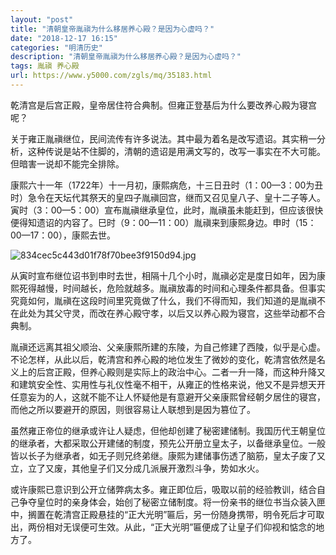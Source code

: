 ```yaml
---
layout: "post"
title: "清朝皇帝胤禛为什么移居养心殿？是因为心虚吗？"
date: "2018-12-17 16:15"
categories: "明清历史"
description: "清朝皇帝胤禛为什么移居养心殿？是因为心虚吗？"
tags: 胤禛 养心殿
url: https://www.y5000.com/zgls/mq/35183.html
---
```






乾清宫是后宫正殿，皇帝居住符合典制。但雍正登基后为什么要改养心殿为寝宫呢？

关于雍正胤禛继位，民间流传有许多说法。其中最为着名是改写遗诏。其实稍一分析，这种传说是站不住脚的，清朝的遗诏是用满文写的，改写一事实在不大可能。但暗害一说却不能完全排除。

康熙六十一年（1722年）十一月初，康熙病危，十三日丑时（1：00—3：00为丑时）急令在天坛代其祭天的皇四子胤禛回宫，继而又召见皇八子、皇十二子等人。寅时（3：00—5：00）宣布胤禛继承皇位，此时，胤禛虽未能赶到，但应该很快便得知遗诏的内容了。巳时（9：00—11：00）胤禛来到康熙身边。申时（15：00—17：00），康熙去世。

![834cec5c443d01f78f70bee3f9150d94.jpg](https://img.y5000.com/uploads/allimg/181019/834cec5c443d01f78f70bee3f9150d94.jpg)

从寅时宣布继位诏书到申时去世，相隔十几个小时，胤禛必定是度日如年，因为康熙死得越慢，时间越长，危险就越多。胤禛放毒的时间和心理条件都具备。但事实究竟如何，胤禛在这段时间里究竟做了什么，我们不得而知，我们知道的是胤禛不在此处为其父守灵，而改在养心殿守孝，以后又以养心殿为寝宫，这些举动都不合典制。

胤禛还远离其祖父顺治、父亲康熙所建的东陵，为自己修建了西陵，似乎是心虚。不论怎样，从此以后，乾清宫和养心殿的地位发生了微妙的变化，乾清宫依然是名义上的后宫正殿，但养心殿则是实际上的政治中心。二者一升一降，而这种升降又和建筑安全性、实用性与礼仪性毫不相干，从雍正的性格来说，他又不是异想天开任意妄为的人，这就不能不让人怀疑他是有意避开父亲康熙曾经朝夕居住的寝宫，而他之所以要避开的原因，则很容易让人联想到是因为篡位了。

虽然雍正帝位的继承或许让人疑虑，但他却创建了秘密建储制。我国历代王朝皇位的继承者，大都采取公开建储的制度，预先公开册立皇太子，以备继承皇位。一般皆以长子为继承者，如无子则兄终弟继。康熙为建储事伤透了脑筋，皇太子废了又立，立了又废，其他皇子们又分成几派展开激烈斗争，势如水火。

或许康熙已意识到公开立储弊病太多。雍正即位后，吸取以前的经验教训，结合自己争夺皇位时的亲身体会，始创了秘密立储制度。将一份亲书的继位书当众装入匣中，搁置在乾清宫正殿悬挂的“正大光明”匾后，另一份随身携带，明令死后才可取出，两份相对无误便可生效。从此，“正大光明”匾便成了让皇子们仰视和惦念的地方了。

  
